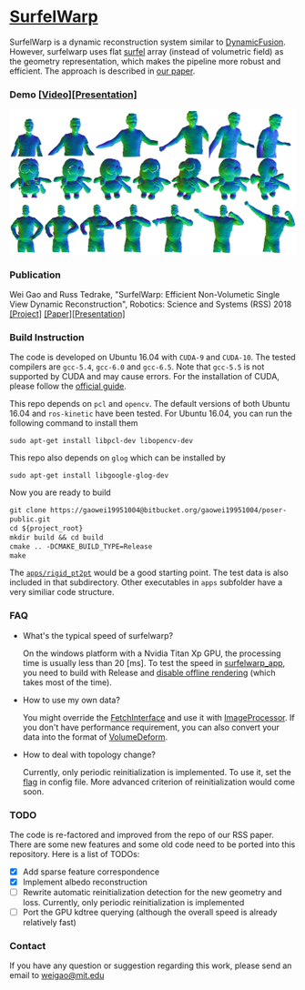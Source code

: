 # [SurfelWarp](<https://sites.google.com/view/surfelwarp/home>)

SurfelWarp is a dynamic reconstruction system similar to [DynamicFusion](https://www.youtube.com/watch?v=i1eZekcc_lM). However, surfelwarp uses flat [surfel](https://en.wikipedia.org/wiki/Surfel) array (instead of volumetric field) as the geometry representation, which makes the pipeline more robust and efficient. The approach is described in [our paper](https://arxiv.org/abs/1904.13073).

### Demo [[Video]](https://drive.google.com/open?id=1Qs-yM8RbkG4eJoMIs5y_WA_J1KMBLYCW)[[Presentation]](https://www.youtube.com/watch?v=fexYm61VGMA)

[![Surfelwarp](./doc/surfelwarp.png)](https://www.youtube.com/watch?v=fexYm61VGMA)

### Publication

Wei Gao and Russ Tedrake, "SurfelWarp: Efficient Non-Volumetic Single View Dynamic Reconstruction", Robotics: Science and Systems (RSS) 2018  [[Project]](<https://sites.google.com/view/surfelwarp/home>) [[Paper]](https://arxiv.org/abs/1904.13073)[[Presentation]](https://www.youtube.com/watch?v=fexYm61VGMA)

### Build Instruction

The code is developed on Ubuntu 16.04 with `CUDA-9` and `CUDA-10`. The tested compilers are `gcc-5.4`, `gcc-6.0` and `gcc-6.5`. Note that `gcc-5.5` is not supported by CUDA and may cause errors. For the installation of CUDA, please follow the [official guide](<https://developer.nvidia.com/cuda-downloads>).

This repo depends on `pcl` and `opencv`. The default versions of both Ubuntu 16.04 and `ros-kinetic` have been tested. For Ubuntu 16.04, you can run the following command to install them

```shell
sudo apt-get install libpcl-dev libopencv-dev
```

This repo also depends on `glog` which can be installed by

```shell
sudo apt-get install libgoogle-glog-dev
```

Now you are ready to build

```shell
git clone https://gaowei19951004@bitbucket.org/gaowei19951004/poser-public.git
cd ${project_root}
mkdir build && cd build
cmake .. -DCMAKE_BUILD_TYPE=Release
make
```

The [`apps/rigid_pt2pt`](<https://sites.google.com/view/filterreg/home>) would be a good starting point. The test data is also included in that subdirectory. Other executables in `apps` subfolder have a very similiar code structure.

### FAQ

- What's the typical speed of surfelwarp?

  On the windows platform with a Nvidia Titan Xp GPU, the processing time is usually less than 20 [ms]. To test the speed in [surfelwarp_app](https://github.com/weigao95/surfelwarp/blob/master/apps/surfelwarp_app/main.cpp), you need to build with Release and [disable offline rendering](https://github.com/weigao95/surfelwarp/blob/05f5bb9209a6d8f38febad63a92639054877bb54/apps/surfelwarp_app/main.cpp#L33) (which takes most of the time).

- How to use my own data?

  You might override the [FetchInterface](https://github.com/weigao95/surfelwarp/blob/master/imgproc/FetchInterface.h) and use it with [ImageProcessor](https://github.com/weigao95/surfelwarp/blob/master/imgproc/ImageProcessor.h). If you don't have performance requirement, you can also convert your data into the format of [VolumeDeform](https://www.lgdv.tf.fau.de/publicationen/volumedeform-real-time-volumetric-non-rigid-reconstruction/).

- How to deal with topology change?

  Currently, only periodic reinitialization is implemented. To use it, set the [flag](https://github.com/weigao95/surfelwarp/blob/bfb2ccaac5b986fb42888f41624a275c1594e084/test_data/boxing_config.json#L11) in config file. More advanced criterion of reinitialization would come soon.

### TODO

The code is re-factored and improved from the repo of our RSS paper. There are some new features and some old code  need to be ported into this repository. Here is a list of TODOs:

- [x] Add sparse feature correspondence
- [x] Implement albedo reconstruction
- [ ] Rewrite automatic reinitialization detection for the new geometry and loss. Currently, only periodic reinitialization is implemented
- [ ] Port the GPU kdtree querying (although the overall speed is already relatively fast)

### Contact

If you have any question or suggestion regarding this work, please send an email to weigao@mit.edu